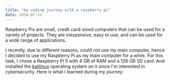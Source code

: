 ```yaml
---
title: "my coding journey with a raspberry pi"
date: 2024-07-12
---
```


Raspberry Pis are small, credit card-sized computers that can be used for a variety of projects. They are inexpensive, easy to use, and can be used for a wide range of applications.

I recently, due to different reasons, could not use my main computer, hence I decided to use my Raspberry Pi as my main computer for a while. For this task, I chose a Raspberry Pi 5 with 4 GB of RAM and a 128 GB SD card. And installed the [kalilinux](https://www.kali.org/) operating system on it since I'm interested in cybersecurity. Here is what I learned during my journey:

